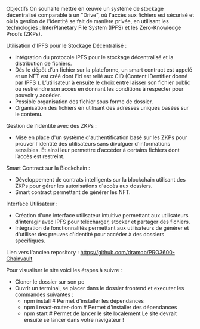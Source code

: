 Objectifs
On souhaite mettre en œuvre un système de stockage décentralisé comparable à un "Drive",
où l'accès aux fichiers est sécurisé et où la gestion de l'identité se fait de manière privée, en
utilisant les technologies : InterPlanetary File System (IPFS) et les Zero-Knowledge Proofs
(ZKPs).

Utilisation d'IPFS pour le Stockage Décentralisé :
- Intégration du protocole IPFS pour le stockage décentralisé et la distribution de
fichiers.
- Dès le dépôt d’un fichier sur la plateforme, un smart contract est appelé et un NFT est
créé dont l’id est relié aux CID (Content IDentifier donné par IPFS ). L’utilisateur à
ensuite le choix entre laisser son fichier public ou restreindre son accès en donnant
les conditions à respecter pour pouvoir y accéder.
- Possible organisation des fichier sous forme de dossier.
- Organisation des fichiers en utilisant des adresses uniques basées sur le contenu.
  
Gestion de l'Identité avec des ZKPs :
- Mise en place d'un système d'authentification basé sur les ZKPs pour prouver
l'identité des utilisateurs sans divulguer d'informations sensibles. Et ainsi leur
permettre d’accéder à certains fichiers dont l’accès est restreint.

Smart Contract sur la Blockchain :
- Développement de contrats intelligents sur la blockchain utilisant des ZKPs pour gérer
les autorisations d'accès aux dossiers.
- Smart contract permettant de générer les NFT.
  
Interface Utilisateur :
- Création d'une interface utilisateur intuitive permettant aux utilisateurs d'interagir
avec IPFS pour télécharger, stocker et partager des fichiers.
- Intégration de fonctionnalités permettant aux utilisateurs de générer et d'utiliser des
preuves d'identité pour accéder à des dossiers spécifiques.


Lien vers l'ancien repository : https://github.com/dramob/PRO3600-Chainvault

Pour visualiser le site voici les étapes à suivre :
- Cloner le dossier sur son pc
- Ouvrir un terminal, se placer dans le dossier frontend et executer les commandes suivantes :
  - npm install # Permet d'installer les dépendances
  - npm i react-router-dom # Permet d'installer des dépendances
  - npm start # Permet de lancer le site localement
Le site devrait ensuite se lancer dans votre navigateur !
